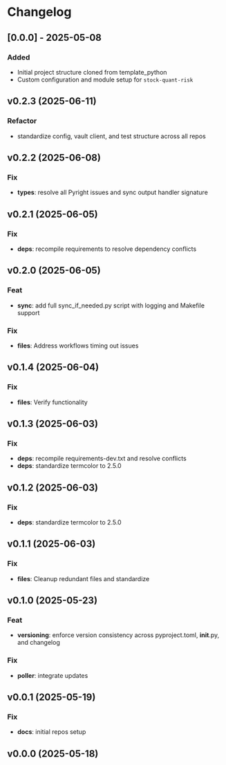 # Changelog

## [0.0.0] - 2025-05-08

### Added

- Initial project structure cloned from template_python
- Custom configuration and module setup for `stock-quant-risk`

## v0.2.3 (2025-06-11)

### Refactor

- standardize config, vault client, and test structure across all repos

## v0.2.2 (2025-06-08)

### Fix

- **types**: resolve all Pyright issues and sync output handler signature

## v0.2.1 (2025-06-05)

### Fix

- **deps**: recompile requirements to resolve dependency conflicts

## v0.2.0 (2025-06-05)

### Feat

- **sync**: add full sync_if_needed.py script with logging and Makefile support

### Fix

- **files**: Address workflows timing out issues

## v0.1.4 (2025-06-04)

### Fix

- **files**: Verify functionality

## v0.1.3 (2025-06-03)

### Fix

- **deps**: recompile requirements-dev.txt and resolve conflicts
- **deps**: standardize termcolor to 2.5.0

## v0.1.2 (2025-06-03)

### Fix

- **deps**: standardize termcolor to 2.5.0

## v0.1.1 (2025-06-03)

### Fix

- **files**: Cleanup redundant files and standardize

## v0.1.0 (2025-05-23)

### Feat

- **versioning**: enforce version consistency across pyproject.toml,
  **init**.py, and changelog

### Fix

- **poller**: integrate updates

## v0.0.1 (2025-05-19)

### Fix

- **docs**: initial repos setup

## v0.0.0 (2025-05-18)
